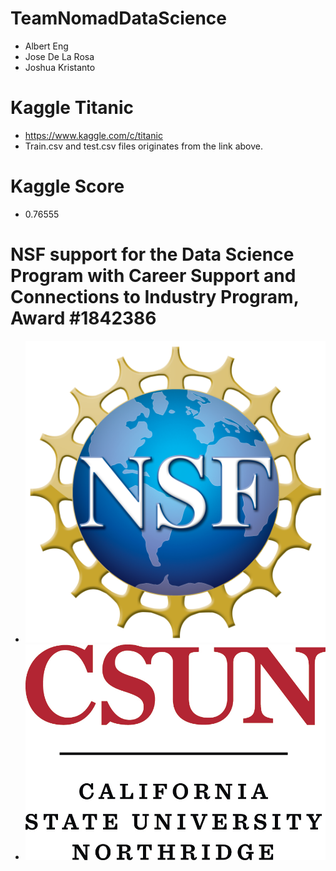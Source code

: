 # TeamNomadDataScience
* Albert Eng
* Jose De La Rosa
* Joshua Kristanto

# Kaggle Titanic
* https://www.kaggle.com/c/titanic
* Train.csv and test.csv files originates from the link above.


# Kaggle Score 
* 0.76555

# NSF support for the Data Science Program with Career Support and Connections to Industry Program, Award #1842386
* ![NSF](NSF.png)
* ![CSUN](CSUN.jpg)